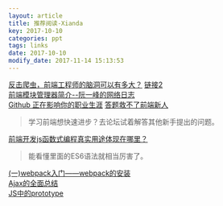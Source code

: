 ```yaml
---
layout: article
title: 推荐阅读-Xianda
key: 2017-10-10
categories: ppt
tags: links
date: 2017-10-10
modify_date: 2017-11-14 15:13:53
---
```


<!--more-->

[反击爬虫，前端工程师的脑洞可以有多大？](http://imweb.io/topic/595b7161d6ca6b4f0ac71f05) [链接2](http://litten.me/2017/07/09/prevent-spiders/)  
[前端模块管理器简介--阮一峰的网络日志](http://www.ruanyifeng.com/blog/2014/09/package-management.html )  
[Github 正在影响你的职业生涯](https://juejin.im/post/59ddccd36fb9a0450e75185f ) 
[答题救不了前端新人](https://github.com/wuomzfx/blog/blob/master/%E7%AD%94%E9%A2%98%E6%95%91%E4%B8%8D%E4%BA%86%E5%89%8D%E7%AB%AF%E6%96%B0%E4%BA%BA.md )  

> 学习前端想快速进步？去论坛试着解答其他新手提出的问题。

[前端开发js函数式编程真实用途体现在哪里？](https://www.zhihu.com/question/59871249/answer/171201717 )  

> 能看懂里面的ES6语法就相当厉害了。

[(一)webpack入门——webpack的安装](http://www.cnblogs.com/erduyang/p/5603971.html )  
[Ajax的全面总结](https://segmentfault.com/a/1190000010832550 )  
[JS中的prototype](https://www.cnblogs.com/yjf512/archive/2011/06/03/2071914.html )  
